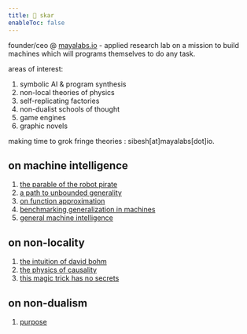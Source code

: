 ```yaml
---
title: 👾 skar
enableToc: false
---
```

founder/ceo @ [mayalabs.io](https://mayalabs.io) - applied research lab on a mission to build machines which will programs themselves to do any task.

areas of interest:

1. symbolic AI & program synthesis
2. non-local theories of physics
3. self-replicating factories
4. non-dualist schools of thought
5. game engines
6. graphic novels

making time to grok fringe theories : sibesh[at]mayalabs[dot]io.

## on machine intelligence
1. [the parable of the robot pirate](/notes/pirate)
1. [a path to unbounded generality](/notes/unbounded)
2. [on function approximation](https://twitter.com/sibeshkar/status/1615804999463997441)
3. [benchmarking generalization in machines](https://blog.mayalabs.io/benchmark/)
4. [general machine intelligence](https://blog.mayalabs.io/general-machine-intelligence/)

## on non-locality
1. [the intuition of david bohm](notes/bohm)
2. [the physics of causality](notes/causality)
3. [this magic trick has no secrets](notes/no-secrets)

## on non-dualism
1. [purpose](notes/nd/purpose)




